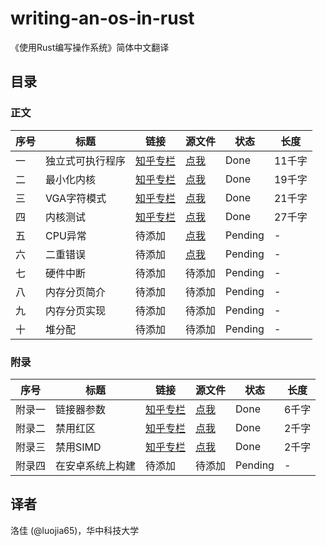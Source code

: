 # writing-an-os-in-rust

《使用Rust编写操作系统》简体中文翻译

## 目录

### 正文
| 序号 | 标题 | 链接 | 源文件 | 状态 | 长度 |
|-----|-----|-----|-----|-----|-----|
| 一 | 独立式可执行程序 | [知乎专栏](https://zhuanlan.zhihu.com/p/53064186) | [点我](./01-freestanding-rust-binary.md) | Done | 11千字 |
| 二 | 最小化内核 | [知乎专栏](https://zhuanlan.zhihu.com/p/56433770) | [点我](./02-minimal-rust-kernel.md)  | Done | 19千字 |
| 三 | VGA字符模式 | [知乎专栏](https://zhuanlan.zhihu.com/p/53745617) | [点我](./03-vga-text-mode.md) | Done | 21千字 |
| 四 | 内核测试 | [知乎专栏](https://zhuanlan.zhihu.com/p/90758552) | [点我](./04-testing.md) | Done | 27千字 |
| 五 | CPU异常 | 待添加 | [点我](./05-cpu-exceptions.md) | Pending | - | 
| 六 | 二重错误 | 待添加 | [点我](./06-double-fault-exceptions.md) | Pending | - | 
| 七 | 硬件中断 | 待添加 | 待添加 | Pending | - | 
| 八 | 内存分页简介 | 待添加 | 待添加 | Pending | - | 
| 九 | 内存分页实现 | 待添加 | 待添加 | Pending | - | 
| 十 | 堆分配 | 待添加 | 待添加 | Pending | - | 

### 附录
| 序号 | 标题 | 链接 | 源文件 | 状态 | 长度 |
|-----|-----|-----|-----|-----|-----|
| 附录一 | 链接器参数 | [知乎专栏](https://zhuanlan.zhihu.com/p/69393545) | [点我](./appendix-a-linker-arguments.md) | Done | 6千字 |
| 附录二 | 禁用红区 | [知乎专栏](https://zhuanlan.zhihu.com/p/53240133) | [点我](./appendix-b-red-zone.md) | Done | 2千字 |
| 附录三 | 禁用SIMD | [知乎专栏](https://zhuanlan.zhihu.com/p/53350970) | [点我](./appendix-c-disable-simd.md) | Done | 2千字 |
| 附录四 | 在安卓系统上构建 | 待添加 | 待添加 | Pending | - |

## 译者

洛佳 (@luojia65)，华中科技大学
